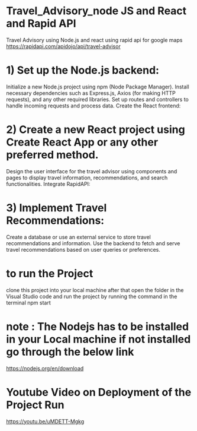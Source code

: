 # Travel_Advisory_node JS and React and Rapid API 
Travel Advisory using Node.js and react using rapid api for google maps https://rapidapi.com/apidojo/api/travel-advisor


# 1) Set up the Node.js backend:

Initialize a new Node.js project using npm (Node Package Manager).
Install necessary dependencies such as Express.js, Axios (for making HTTP requests), and any other required libraries.
Set up routes and controllers to handle incoming requests and process data.
Create the React frontend:

 # 2) Create a new React project using Create React App or any other preferred method.
Design the user interface for the travel advisor using components and pages to display travel information, recommendations, and search functionalities.
Integrate RapidAPI:

# 3) Implement Travel Recommendations:
Create a database or use an external service to store travel recommendations and information.
Use the backend to fetch and serve travel recommendations based on user queries or preferences.

# to run the Project 
clone this project into your local machine after that open the folder in the Visual Studio code and run the project by running the command in the terminal 
npm start 

# note : The Nodejs has to be installed in your Local machine if not installed go through the below link 
https://nodejs.org/en/download

# Youtube Video on Deployment of the Project Run
https://youtu.be/uMDETT-Mgkg
